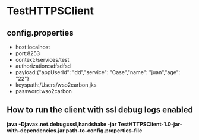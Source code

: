 # TestHTTPSClient
## config.properties <br />
 
<ul>
<li>host:localhost</li>
<li>port:8253</li>
<li>context:/services/test</li>
<li>authorization:sdfsdfsd</li>
<li>payload:{"appUserId": "dd","service": "Case","name": "juan","age": "22"}</li>
<li>keyspath:/Users/wso2carbon.jks</li>
<li>password:wso2carbon</li>
</ul>

## How to run the client with ssl debug logs enabled <br />
**java -Djavax.net.debug=ssl,handshake -jar TestHTTPSClient-1.0-jar-with-dependencies.jar path-to-config.properties-file**
